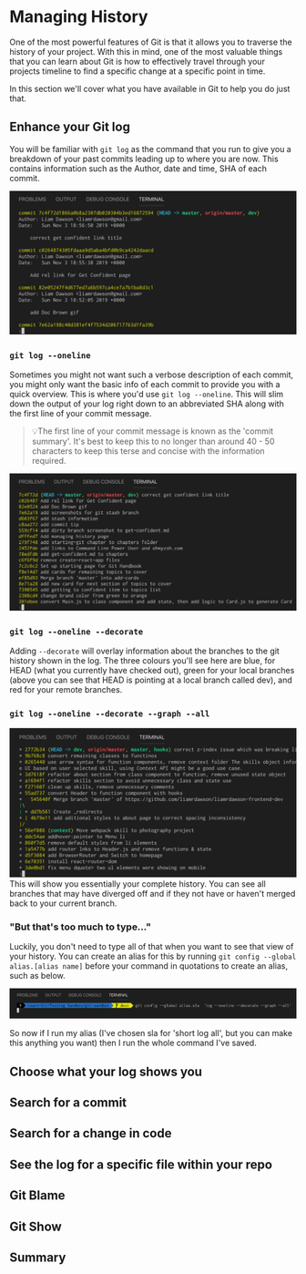 # **Managing History**

One of the most powerful features of Git is that it allows you to traverse the history of your project. With this in mind, one of the most valuable things that you can learn about Git is how to effectively travel through your projects timeline to find a specific change at a specific point in time. 

In this section we'll cover what you have available in Git to help you do just that.

## **Enhance your Git log**
You will be familiar with `git log` as the command that you run to give you a breakdown of your past commits leading up to where you are now. This contains information such as the Author, date and time, SHA of each commit. 

![](../assets/screenshots/log.png)

### **`git log --oneline`**
Sometimes you might not want such a verbose description of each commit, you might only want the basic info of each commit to provide you with a quick overview. This is where you'd use `git log --oneline`. This will slim down the output of your log right down to an abbreviated SHA along with the first line of your commit message.
>💡The first line of your commit message is known as the 'commit summary'. It's best to keep this to no longer than around 40 - 50 characters to keep this terse and concise with the information required.

![](../assets/screenshots/log--oneline.png)

### **`git log --oneline --decorate`**
Adding `--decorate` will overlay information about the branches to the git history shown in the log. The three colours you'll see here are blue, for HEAD (what you currently have checked out), green for your local branches (above you can see that HEAD is pointing at a local branch called dev), and red for your remote branches.

### **`git log --oneline --decorate --graph --all`**
![](../assets/screenshots/log-oneline-decorate-graph-all.png)
This will show you essentially your complete history. You can see all branches that may have diverged off and if they not have or haven't merged back to your current branch.
 
### **"But that's too much to type..."**
Luckily, you don't need to type all of that when you want to see that view of your history. You can create an alias for this by running `git config --global alias.[alias name]` before your command in quotations to create an alias, such as below.

![](../assets/screenshots/alias.png)

So now if I run my alias (I've chosen sla for 'short log all', but you can make this anything you want) then I run the whole command I've saved. 

## Choose what your log shows you

## Search for a commit

## Search for a change in code

## See the log for a specific file within your repo

## Git Blame

## Git Show

## Summary